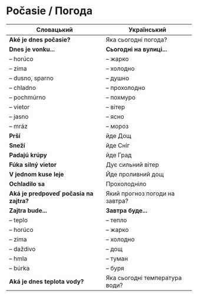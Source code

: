 # Počasie / Погода
| Словацький                              | Український                    |
| --------------------------------------- | ------------------------------ |
| **Aké je dnes počasie?**                | Яка сьогодні погода?           |
| **Dnes je vonku...**                    | **Сьогодні на вулиці...**      |
| – horúco                                | – жарко                        |
| – zima                                  | – холодно                      |
| – dusno, sparno                         | – душно                        |
| – chladno                               | – прохолодно                   |
| – pochmúrno                             | – похмуро                      |
| – vietor                                | – вітер                        |
| – jasno                                 | – ясно                         |
| – mráz                                  | – мороз                        |
| **Prší**                                | йде Дощ                        |
| **Sneží**                               | йде Сніг                       |
| **Padajú krúpy**                        | йде Град                       |
| **Fúka silný vietor**                   | Дує сильний вітер              |
| **V jednom kuse leje**                  | Йде проливний дощ              |
| **Ochladilo sa**                        | Прохолодніло                   |
| **Aká je predpoveď počasia na zajtra?** | Який прогноз погоди на завтра? |
| **Zajtra bude...**                      | **Завтра буде...**             |
| – teplo                                 | – тепло                        |
| – horúco                                | – жарко                        |
| – zima                                  | – холодно                      |
| – daždivo                               | – дощ                          |
| – hmla                                  | – туман                        |
| – búrka                                 | – буря                         |
| **Aká je dnes teplota vody?**           | Яка сьогодні температура води? |
